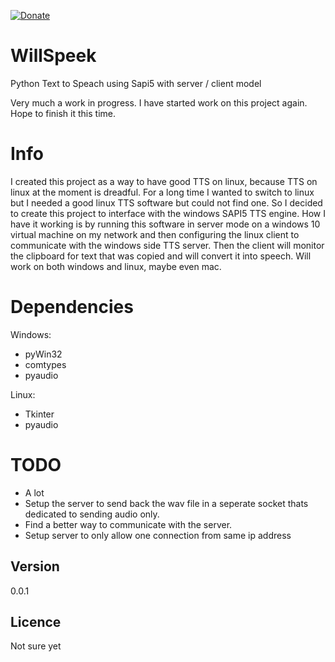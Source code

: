 [![Donate](https://img.shields.io/badge/Donate-PayPal-green.svg)](https://www.paypal.com/cgi-bin/webscr?cmd=_donations&business=SLQMJBWX7G2PU)

# WillSpeek
Python Text to Speach using Sapi5 with server / client model

Very much a work in progress. I have started work on this project again. Hope to finish it this time.

# Info
I created this project as a way to have good TTS on linux, because TTS on linux at the moment is dreadful. For a long time I wanted to switch to linux but I needed a good linux TTS software but could not find one.
So I decided to create this project to interface with the windows SAPI5 TTS engine. How I have it working is by running this software in server mode on a windows 10 virtual machine on my network and then configuring the linux client to communicate with the windows side TTS server. Then the client will monitor the clipboard for text that was copied and will convert it into speech. Will work on both windows and linux, maybe even mac.

# Dependencies
Windows:
* pyWin32
* comtypes
* pyaudio

Linux:
* Tkinter
* pyaudio

# TODO
* A lot
* Setup the server to send back the wav file in a seperate socket thats dedicated to sending audio only.
* Find a better way to communicate with the server.
* Setup server to only allow one connection from same ip address

## Version
0.0.1

## Licence
Not sure yet

